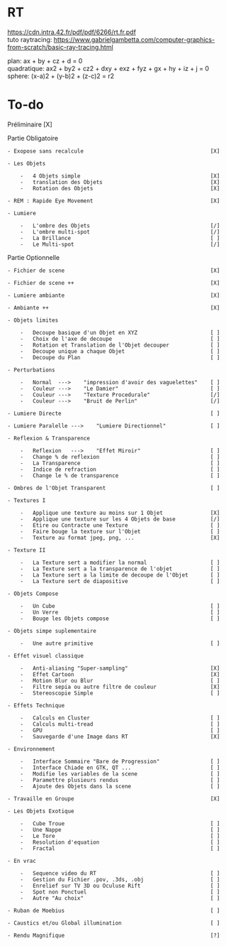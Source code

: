 # RT
https://cdn.intra.42.fr/pdf/pdf/6266/rt.fr.pdf <br>
tuto raytracing: https://www.gabrielgambetta.com/computer-graphics-from-scratch/basic-ray-tracing.html <br>

plan: ax + by + cz + d = 0 <br>
quadratique: ax2 + by2 + cz2 + dxy + exz + fyz + gx + hy + iz + j = 0 <br>
sphere: (x-a)2 + (y-b)2 + (z-c)2 = r2 <br>


# To-do

Préliminaire														[X]

Partie Obligatoire

	- Exopose sans recalcule										[X]

	- Les Objets

		-	4 Objets simple											[X]
		-	translation des Objets									[X]
		-	Rotation des Objets										[X]

	- REM : Rapide Eye Movement										[X]

	- Lumiere

		-	L'ombre des Objets										[/]
		-	L'ombre multi-spot										[/]
		-	La Brillance											[ ]
		-	Le Multi-spot											[/]

Partie Optionnelle

	- Fichier de scene												[X]

	- Fichier de scene ++											[X]

	- Lumiere ambiante												[X]

	- Ambiante ++													[X]

	- Objets limites

		-	Decoupe basique d'un Objet en XYZ						[ ]
		-	Choix de l'axe de decoupe								[ ]
		-	Rotation et Translation de l'Objet decouper				[ ]
		-	Decoupe unique a chaque Objet							[ ]
		-	Decoupe du Plan											[ ]

	- Perturbations

		-	Normal	--->	"impression d'avoir des vaguelettes"	[ ]
		-	Couleur	--->	"Le Damier"								[ ]
		-	Couleur	--->	"Texture Procedurale"					[/]
		-	Couleur	--->	"Bruit de Perlin"						[/]

	- Lumiere Directe												[ ]

	- Lumiere Paralelle --->	"Lumiere Directionnel"				[ ]

	- Reflexion & Transparence

		-	Reflexion	--->	"Effet Miroir"						[ ]
		-	Change % de reflexion									[ ]
		-	La Transparence											[ ]
		-	Indice de refraction									[ ]
		-	Change le % de transparence								[ ]

	- Ombres de l'Objet Transparent									[ ]

	- Textures I

		-	Applique une texture au moins sur 1 Objet				[X]
		-	Applique une texture sur les 4 Objets de base			[/]
		-	Etire ou Contracte une Texture							[ ]
		-	Faire bouge la texture sur l'Objet						[ ]
		-	Texture au format jpeg, png, ...						[X]

	- Texture II

		-	La Texture sert a modifier la normal					[ ]
		-	La Texture sert a la transparence de l'objet			[ ]
		-	La Texture sert a la limite de decoupe de l'Objet		[ ]
		-	La Texture sert de diapositive							[ ]

	- Objets Compose

		-	Un Cube													[ ]
		-	Un Verre												[ ]
		-	Bouge les Objets compose								[ ]

	- Objets simpe suplementaire

		-	Une autre primitive										[ ]

	- Effet visuel classique

		-	Anti-aliasing "Super-sampling"							[X]
		-	Effet Cartoon											[X]
		-	Motion Blur ou Blur										[ ]
		-	Filtre sepia ou autre filtre de couleur					[X]
		-	Stereoscopie Simple										[ ]

	- Effets Technique

		-	Calculs en Cluster										[ ]
		-	Calculs multi-tread										[ ]
		-	GPU														[ ]
		-	Sauvegarde d'une Image dans RT							[X]

	- Environnement

		-	Interface Sommaire "Bare de Progression"				[ ]
		-	Interface Chiade en GTK, QT ...							[ ]
		-	Modifie les variables de la scene						[ ]
		-	Paramettre plusieurs rendus								[ ]
		-	Ajoute des Objets dans la scene							[ ]

	- Travaille en Groupe											[X]

	- Les Objets Exotique

		-	Cube Troue												[ ]
		-	Une Nappe												[ ]
		-	Le Tore													[ ]
		-	Resolution d'equation									[ ]
		-	Fractal													[ ]

	- En vrac

		-	Sequence video du RT									[ ]
		-	Gestion du Fichier .pov, .3ds, .obj						[ ]
		-	Enrelief sur TV 3D ou Oculuse Rift						[ ]
		-	Spot non Ponctuel										[ ]
		-	Autre "Au choix"										[ ]

	- Ruban de Moebius												[ ]

	- Caustics et/ou Global illumination							[ ]

	- Rendu Magnifique												[?]
